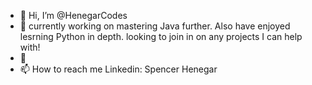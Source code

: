 - 👋 Hi, I’m @HenegarCodes
- 👀 currently working on mastering Java further. Also have enjoyed lesrning Python in depth. looking to join in on any projects I can help with!
- 💞️ 
- 📫 How to reach me Linkedin: Spencer Henegar

<!---
HenegarCodes/HenegarCodes is a ✨ special ✨ repository because its `README.md` (this file) appears on your GitHub profile.
You can click the Preview link to take a look at your changes.
--->
